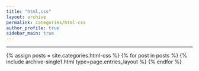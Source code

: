 ```yaml
---
title: "html,css"
layout: archive
permalink: categories/html-css
author_profile: true
sidebar_main: true
---
```




***

{% assign posts = site.categories.html-css %}
{% for post in posts %} {% include archive-single1.html type=page.entries_layout %} {% endfor %}